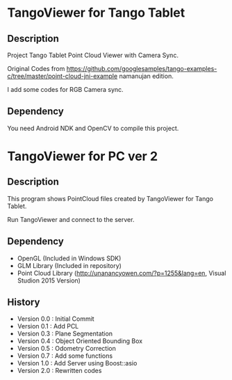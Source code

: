 # TangoViewer for Tango Tablet
## Description
Project Tango Tablet Point Cloud Viewer with Camera Sync.

Original Codes from https://github.com/googlesamples/tango-examples-c/tree/master/point-cloud-jni-example namanujan edition.

I add some codes for RGB Camera sync.

## Dependency
You need Android NDK and OpenCV to compile this project.

# TangoViewer for PC ver 2
## Description
This program shows PointCloud files created by TangoViewer for Tango Tablet.

Run TangoViewer and connect to the server.

## Dependency
 - OpenGL (Included in Windows SDK)
 - GLM Library (Included in repository)
 - Point Cloud Library (http://unanancyowen.com/?p=1255&lang=en, Visual Studion 2015 Version)

## History
 - Version 0.0 : Initial Commit
 - Version 0.1 : Add PCL
 - Version 0.3 : Plane Segmentation
 - Version 0.4 : Object Oriented Bounding Box
 - Version 0.5 : Odometry Correction
 - Version 0.7 : Add some functions
 - Version 1.0 : Add Server using Boost::asio
 - Version 2.0 : Rewritten codes
